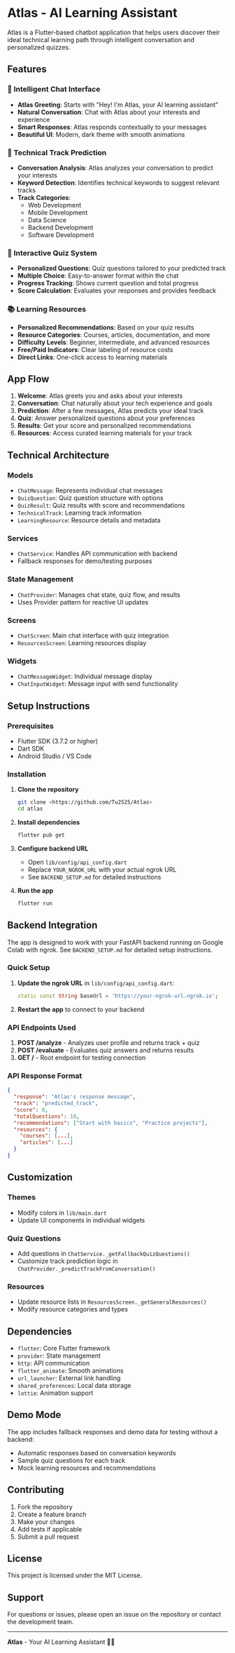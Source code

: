 # Atlas - AI Learning Assistant

Atlas is a Flutter-based chatbot application that helps users discover their ideal technical learning path through intelligent conversation and personalized quizzes.

## Features

### 🤖 Intelligent Chat Interface
- **Atlas Greeting**: Starts with "Hey! I'm Atlas, your AI learning assistant"
- **Natural Conversation**: Chat with Atlas about your interests and experience
- **Smart Responses**: Atlas responds contextually to your messages
- **Beautiful UI**: Modern, dark theme with smooth animations

### 🎯 Technical Track Prediction
- **Conversation Analysis**: Atlas analyzes your conversation to predict your interests
- **Keyword Detection**: Identifies technical keywords to suggest relevant tracks
- **Track Categories**: 
  - Web Development
  - Mobile Development
  - Data Science
  - Backend Development
  - Software Development

### 📝 Interactive Quiz System
- **Personalized Questions**: Quiz questions tailored to your predicted track
- **Multiple Choice**: Easy-to-answer format within the chat
- **Progress Tracking**: Shows current question and total progress
- **Score Calculation**: Evaluates your responses and provides feedback

### 📚 Learning Resources
- **Personalized Recommendations**: Based on your quiz results
- **Resource Categories**: Courses, articles, documentation, and more
- **Difficulty Levels**: Beginner, intermediate, and advanced resources
- **Free/Paid Indicators**: Clear labeling of resource costs
- **Direct Links**: One-click access to learning materials

## App Flow

1. **Welcome**: Atlas greets you and asks about your interests
2. **Conversation**: Chat naturally about your tech experience and goals
3. **Prediction**: After a few messages, Atlas predicts your ideal track
4. **Quiz**: Answer personalized questions about your preferences
5. **Results**: Get your score and personalized recommendations
6. **Resources**: Access curated learning materials for your track

## Technical Architecture

### Models
- `ChatMessage`: Represents individual chat messages
- `QuizQuestion`: Quiz question structure with options
- `QuizResult`: Quiz results with score and recommendations
- `TechnicalTrack`: Learning track information
- `LearningResource`: Resource details and metadata

### Services
- `ChatService`: Handles API communication with backend
- Fallback responses for demo/testing purposes

### State Management
- `ChatProvider`: Manages chat state, quiz flow, and results
- Uses Provider pattern for reactive UI updates

### Screens
- `ChatScreen`: Main chat interface with quiz integration
- `ResourcesScreen`: Learning resources display

### Widgets
- `ChatMessageWidget`: Individual message display
- `ChatInputWidget`: Message input with send functionality

## Setup Instructions

### Prerequisites
- Flutter SDK (3.7.2 or higher)
- Dart SDK
- Android Studio / VS Code

### Installation

1. **Clone the repository**
   ```bash
   git clone <https://github.com/Tu2525/Atlas>
   cd atlas
   ```

2. **Install dependencies**
   ```bash
   flutter pub get
   ```

3. **Configure backend URL**
   - Open `lib/config/api_config.dart`
   - Replace `YOUR_NGROK_URL` with your actual ngrok URL
   - See `BACKEND_SETUP.md` for detailed instructions

4. **Run the app**
   ```bash
   flutter run
   ```

## Backend Integration

The app is designed to work with your FastAPI backend running on Google Colab with ngrok. See `BACKEND_SETUP.md` for detailed setup instructions.

### Quick Setup

1. **Update the ngrok URL** in `lib/config/api_config.dart`:
   ```dart
   static const String baseUrl = 'https://your-ngrok-url.ngrok.io';
   ```

2. **Restart the app** to connect to your backend

### API Endpoints Used

1. **POST /analyze** - Analyzes user profile and returns track + quiz
2. **POST /evaluate** - Evaluates quiz answers and returns results
3. **GET /** - Root endpoint for testing connection

### API Response Format

```json
{
  "response": "Atlas's response message",
  "track": "predicted_track",
  "score": 8,
  "totalQuestions": 10,
  "recommendations": ["Start with basics", "Practice projects"],
  "resources": {
    "courses": [...],
    "articles": [...]
  }
}
```

## Customization

### Themes
- Modify colors in `lib/main.dart`
- Update UI components in individual widgets

### Quiz Questions
- Add questions in `ChatService._getFallbackQuizQuestions()`
- Customize track prediction logic in `ChatProvider._predictTrackFromConversation()`

### Resources
- Update resource lists in `ResourcesScreen._getGeneralResources()`
- Modify resource categories and types

## Dependencies

- `flutter`: Core Flutter framework
- `provider`: State management
- `http`: API communication
- `flutter_animate`: Smooth animations
- `url_launcher`: External link handling
- `shared_preferences`: Local data storage
- `lottie`: Animation support

## Demo Mode

The app includes fallback responses and demo data for testing without a backend:

- Automatic responses based on conversation keywords
- Sample quiz questions for each track
- Mock learning resources and recommendations

## Contributing

1. Fork the repository
2. Create a feature branch
3. Make your changes
4. Add tests if applicable
5. Submit a pull request

## License

This project is licensed under the MIT License.

## Support

For questions or issues, please open an issue on the repository or contact the development team.

---

**Atlas** - Your AI Learning Assistant 🤖✨
